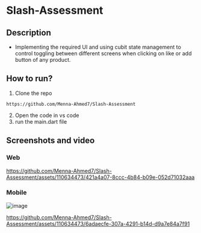 # Slash-Assessment
## Description
* Implementing the required UI and using cubit state management to control toggling between different screens when clicking on like or add button of any product.
## How to run?
1. Clone the repo
```
https://github.com/Menna-Ahmed7/Slash-Assessment
```
2. Open the code in vs code
3. run the main.dart file
## Screenshots and video
### Web
https://github.com/Menna-Ahmed7/Slash-Assessment/assets/110634473/421a4a07-8ccc-4b84-b09e-052d71032aaa
### Mobile
![image](https://github.com/Menna-Ahmed7/Slash-Assessment/assets/110634473/c2a9216e-5473-4a4f-a9a8-ce664181dc45)

https://github.com/Menna-Ahmed7/Slash-Assessment/assets/110634473/6adaecfe-307a-4291-b14d-d9a7e84a7f91

